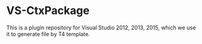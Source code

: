 # VS-CtxPackage
This is a plugin repository for Visual Studio 2012, 2013, 2015, which we use it to generate file by T4 template. 
